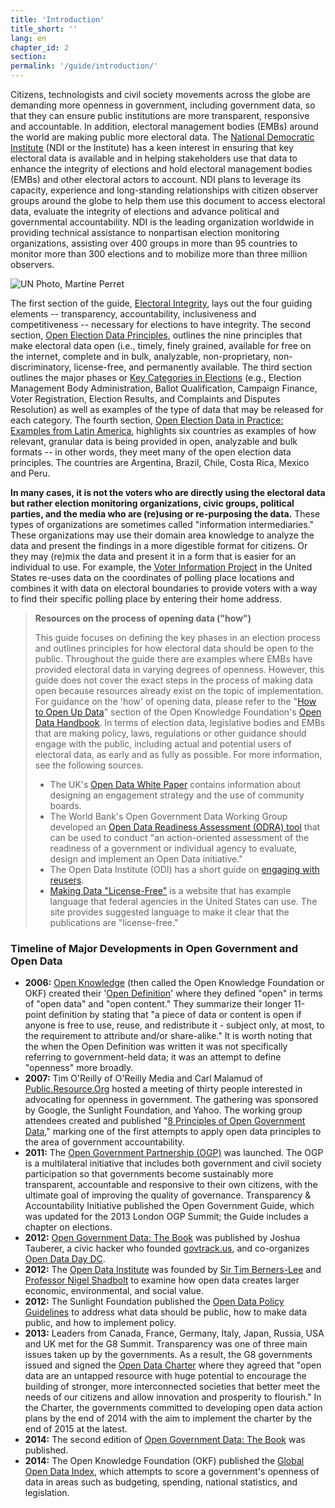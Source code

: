 ```yaml
---
title: 'Introduction'
title_short: ''
lang: en
chapter_id: 2
section: 
permalink: '/guide/introduction/'
---
```


Citizens, technologists and civil society movements across the globe are demanding more openness in government, including government data, so that they can ensure public institutions are more transparent, responsive and accountable. In addition, electoral management bodies (EMBs) around the world are making public more electoral data. The [National Democratic Institute](http://ndi.org/) (NDI or the Institute) has a keen interest in ensuring that key electoral data is available and in helping stakeholders use that data to enhance the integrity of elections and hold electoral management bodies (EMBs) and other electoral actors to account. NDI plans to leverage its capacity, experience and long-standing relationships with citizen observer groups around the globe to help them use this document to access electoral data, evaluate the integrity of elections and advance political and governmental accountability. NDI is the leading organization worldwide in providing technical assistance to nonpartisan election monitoring organizations, assisting over 400 groups in more than 95 countries to monitor more than 300 elections and to mobilize more than three million observers.

 ![UN Photo, Martine Perret](/images/guide/UN-Photo-Martine-Perret-510208.jpg) 

The first section of the guide, [Electoral Integrity](/en/guide/electoral-integrity/), lays out the four guiding elements -- transparency, accountability, inclusiveness and competitiveness -- necessary for elections to have integrity. The second section, [Open Election Data Principles](/en/guide/principles/), outlines the nine principles that make electoral data open (i.e., timely, finely grained, available for free on the internet, complete and in bulk, analyzable, non-proprietary, non-discriminatory, license-free, and permanently available. The third section outlines the major phases or [Key Categories in Elections](/en/guide/key-categories/) (e.g., Election Management Body Administration, Ballot Qualification, Campaign Finance, Voter Registration, Election Results, and Complaints and Disputes Resolution) as well as examples of the type of data that may be released for each category. The fourth section, [Open Election Data in Practice: Examples from Latin America](/en/guide/country-examples/), highlights six countries as examples of how relevant, granular data is being provided in open, analyzable and bulk formats -- in other words, they meet many of the open election data principles. The countries are Argentina, Brazil, Chile, Costa Rica, Mexico and Peru.

**In many cases, it is not the voters who are directly using the electoral data but rather election monitoring organizations, civic groups, political parties, and the media who are (re)using or re-purposing the data.** These types of organizations are sometimes called "information intermediaries." These organizations may use their domain area knowledge to analyze the data and present the findings in a more digestible format for citizens. Or they may (re)mix the data and present it in a form that is easier for an individual to use. For example, the [Voter Information Project](https://www.votinginfoproject.org/) in the United States re-uses data on the coordinates of polling place locations and combines it with data on electoral boundaries to provide voters with a way to find their specific polling place by entering their home address.

> **Resources on the process of opening data ("how")**
> 
> This guide focuses on defining the key phases in an election process and outlines principles for how electoral data should be open to the public. Throughout the guide there are examples where EMBs have provided electoral data in varying degrees of openness. However, this guide does not cover the exact steps in the process of making data open because resources already exist on the topic of implementation. For guidance on the 'how' of opening data, please refer to the "[How to Open Up Data](http://opendatahandbook.org/en/how-to-open-up-data/index.html)" section of the Open Knowledge Foundation's [Open Data Handbook](http://opendatahandbook.org/). In terms of election data, legislative bodies and EMBs that are making policy, laws, regulations or other guidance should engage with the public, including actual and potential users of electoral data, as early and as fully as possible. For more information, see the following sources.
> 
> *   The UK's [Open Data White Paper](https://www.gov.uk/government/uploads/system/uploads/attachment_data/file/78946/CM8353_acc.pdf) contains information about designing an engagement strategy and the use of community boards.
> *   The World Bank's Open Government Data Working Group developed an [Open Data Readiness Assessment (ODRA) tool](http://toolkit.dev.zognet.net/en/odra.html) that can be used to conduct "an action-oriented assessment of the readiness of a government or individual agency to evaluate, design and implement an Open Data initiative."
> *   The Open Data Institute (ODI) has a short guide on [engaging with reusers](http://theodi.org/guides/engaging-reusers).
> *   [Making Data "License-Free"](https://theunitedstates.io/licensing/) is a website that has example language that federal agencies in the United States can use. The site provides suggested language to make it clear that the publications are "license-free."

### Timeline of Major Developments in Open Government and Open Data

*   **2006:** [Open Knowledge](https://okfn.org/) (then called the Open Knowledge Foundation or OKF) created their '[Open Definition](http://opendefinition.org/)' where they defined "open" in terms of "open data" and "open content." They summarize their longer 11-point definition by stating that "a piece of data or content is open if anyone is free to use, reuse, and redistribute it - subject only, at most, to the requirement to attribute and/or share-alike." It is worth noting that the when the Open Definition was written it was not specifically referring to government-held data; it was an attempt to define "openness" more broadly.
*   **2007:** Tim O'Reilly of O'Reilly Media and Carl Malamud of [Public.Resource.Org](http://public.resource.org) hosted a meeting of thirty people interested in advocating for openness in government. The gathering was sponsored by Google, the Sunlight Foundation, and Yahoo. The working group attendees created and published "[8 Principles of Open Government Data](https://public.resource.org/8_principles.html)," marking one of the first attempts to apply open data principles to the area of government accountability.
*   **2011:** The [Open Government Partnership (OGP)](http://www.opengovpartnership.org/) was launched. The OGP is a multilateral initiative that includes both government and civil society participation so that governments become sustainably more transparent, accountable and responsive to their own citizens, with the ultimate goal of improving the quality of governance. Transparency & Accountability Initiative published the Open Government Guide, which was updated for the 2013 London OGP Summit; the Guide includes a chapter on elections.
*   **2012:** [Open Government Data: The Book](https://opengovdata.io/) was published by Joshua Tauberer, a civic hacker who founded [govtrack.us](https://www.govtrack.us/), and co-organizes [Open Data Day DC](http://dc.opendataday.org/).
*   **2012:** The [Open Data Institute](http://opendatainstitute.org/) was founded by [Sir Tim Berners-Lee](http://www.w3.org/People/Berners-Lee/) and [Professor Nigel Shadbolt](http://users.ecs.soton.ac.uk/nrs/) to examine how open data creates larger economic, environmental, and social value.
*   **2012:** The Sunlight Foundation published the [Open Data Policy Guidelines](http://sunlightfoundation.com/opendataguidelines/) to address what data should be public, how to make data public, and how to implement policy.
*   **2013:** Leaders from Canada, France, Germany, Italy, Japan, Russia, USA and UK met for the G8 Summit. Transparency was one of three main issues taken up by the governments. As a result, the G8 governments issued and signed the [Open Data Charter](https://www.gov.uk/government/publications/open-data-charter) where they agreed that "open data are an untapped resource with huge potential to encourage the building of stronger, more interconnected societies that better meet the needs of our citizens and allow innovation and prosperity to flourish." In the Charter, the governments committed to developing open data action plans by the end of 2014 with the aim to implement the charter by the end of 2015 at the latest.
*   **2014:** The second edition of [Open Government Data: The Book](https://opengovdata.io/) was published.
*   **2014:** The Open Knowledge Foundation (OKF) published the [Global Open Data Index](http://index.okfn.org/), which attempts to score a government's openness of data in areas such as budgeting, spending, national statistics, and legislation.
